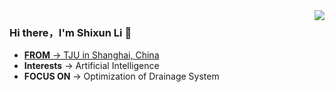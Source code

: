 <a href="https://github.com/Linxson/github-readme-stats">
  <img align="right" src="https://github-readme-stats.vercel.app/api?username=Linxson&hide_title=true&hide_border=true&show_icons=true&theme=vue" />
</a>

### Hi there，I'm Shixun Li :wave:
- [**FROM** -> TJU in Shanghai, China](https://blog.csdn.net/NUX_A)
- **Interests** -> Artificial Intelligence
- **FOCUS ON** -> Optimization of Drainage System

